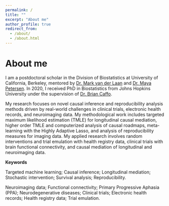 ```yaml
---
permalink: /
title: ""
excerpt: "About me"
author_profile: true
redirect_from: 
  - /about/
  - /about.html
---
```


About me
==

I am a postdoctoral scholar in the Division of Biostatistics at University of California, Berkeley, mentored by [Dr. Mark van der Laan](https://publichealth.berkeley.edu/people/mark-van-der-laan/) and [Dr. Maya Petersen](https://publichealth.berkeley.edu/people/maya-petersen/). In 2020, I received PhD in Biostatistics from Johns Hopkins University under the supervision of [Dr. Brian Caffo](https://publichealth.jhu.edu/faculty/1010/brian-s-caffo). 

My research focuses on novel causal inference and reproducibility analysis methods driven by real-world challenges in clinical trials, electronic health records, and neuroimaging data. My methodological work includes targeted maximum likelihood estimation (TMLE) for longitudinal causal mediation, higher order TMLE and computerized analysis of causal roadmaps, meta-learning with the Highly Adaptive Lasso, and analysis of reproducibility measures for imaging data. My applied research involves random interventions and trial emulation with health registry data, clinical trials with brain functional connectivity, and causal mediation of longitudinal and neuroimaging data. 



**Keywords**

Targeted machine learning; Causal inference; Longitudinal mediation; Stochastic intervention; Survival analysis; Reproducibility. 

Neuroimaging data; Functional connectivity; Primary Progressive Aphasia (PPA); Neurodegenerative diseases; Clinical trials; Electronic health records; Health registry data; Trial emulation. 
